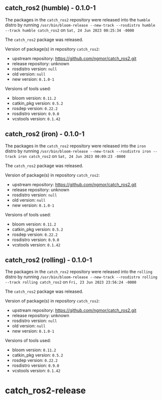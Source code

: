 ## catch_ros2 (humble) - 0.1.0-1

The packages in the `catch_ros2` repository were released into the `humble` distro by running `/usr/bin/bloom-release --new-track --rosdistro humble --track humble catch_ros2` on `Sat, 24 Jun 2023 00:25:34 -0000`

The `catch_ros2` package was released.

Version of package(s) in repository `catch_ros2`:

- upstream repository: https://github.com/ngmor/catch_ros2.git
- release repository: unknown
- rosdistro version: `null`
- old version: `null`
- new version: `0.1.0-1`

Versions of tools used:

- bloom version: `0.11.2`
- catkin_pkg version: `0.5.2`
- rosdep version: `0.22.2`
- rosdistro version: `0.9.0`
- vcstools version: `0.1.42`


## catch_ros2 (iron) - 0.1.0-1

The packages in the `catch_ros2` repository were released into the `iron` distro by running `/usr/bin/bloom-release --new-track --rosdistro iron --track iron catch_ros2` on `Sat, 24 Jun 2023 00:09:23 -0000`

The `catch_ros2` package was released.

Version of package(s) in repository `catch_ros2`:

- upstream repository: https://github.com/ngmor/catch_ros2.git
- release repository: unknown
- rosdistro version: `null`
- old version: `null`
- new version: `0.1.0-1`

Versions of tools used:

- bloom version: `0.11.2`
- catkin_pkg version: `0.5.2`
- rosdep version: `0.22.2`
- rosdistro version: `0.9.0`
- vcstools version: `0.1.42`


## catch_ros2 (rolling) - 0.1.0-1

The packages in the `catch_ros2` repository were released into the `rolling` distro by running `/usr/bin/bloom-release --new-track --rosdistro rolling --track rolling catch_ros2` on `Fri, 23 Jun 2023 23:56:24 -0000`

The `catch_ros2` package was released.

Version of package(s) in repository `catch_ros2`:

- upstream repository: https://github.com/ngmor/catch_ros2.git
- release repository: unknown
- rosdistro version: `null`
- old version: `null`
- new version: `0.1.0-1`

Versions of tools used:

- bloom version: `0.11.2`
- catkin_pkg version: `0.5.2`
- rosdep version: `0.22.2`
- rosdistro version: `0.9.0`
- vcstools version: `0.1.42`


# catch_ros2-release
